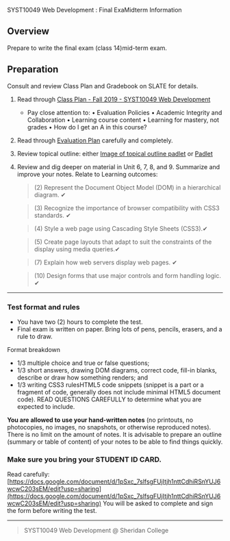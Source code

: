 SYST10049 Web Development
: Final ExaMidterm Information

## Overview
Prepare to write the final exam (class 14)mid-term exam. 

## Preparation
Consult and review Class Plan and Gradebook on SLATE for details.

1. Read through [Class Plan - Fall 2019 - SYST10049 Web Development](https://paper.dropbox.com/doc/Class-Plan-Fall-2019-SYST10049-Web-Development--Ak0_wZqDFjDgZsUJqadwvq2WAQ-wvydHcgevTkxsyZWtvRaz)
	* Pay close attention to:  &bull; Evaluation Policies &bull; Academic Integrity and Collaboration &bull; Learning course content &bull; Learning for mastery, not grades &bull; How do I get an A in this course?

2. Read through [Evaluation Plan](https://paper.dropbox.com/doc/Evaluation-Plan-SYST10049--Ak3s3x0Ua5BhAVim9edrBa~9AQ-GdXaQKbKtHLr9eb63vGCN) carefully and completely. 

3. Review topical outline: either [Image of topical outline padlet](http://bajcar.dev.fast.sheridanc.on.ca/project_assets/generic/class_plan_fall2019.png) or [Padlet](https://padlet.com/ellen_bajcar/a8idysdwjlim)

4. Review and dig deeper on material in Unit 6, 7, 8,  and 9. Summarize and improve your notes. Relate to Learning outcomes:

	>(2) Represent the Document Object Model (DOM) in a hierarchical diagram. ✔

	>(3) Recognize the importance of browser compatibility with CSS3 standards. ✔

	>(4) Style a web page using Cascading Style Sheets (CSS3).✔

 	 >(5) Create page layouts that adapt to suit the constraints of the display using media queries.✔

	>(7)  Explain how web servers display web pages. ✔

	>(10)  Design forms that use major controls and form handling logic. ✔

---
### Test format and rules

-   You have two (2) hours to complete the test.
-   Final exam is written on paper. Bring lots of pens, pencils, erasers, and a rule to draw.

Format breakdown

-   1/3 multiple choice and true or false questions;
-   1/3 short answers, drawing DOM diagrams, correct code, fill-in blanks, describe or draw how something renders; and
-   1/3 writing CSS3 rulesHTML5 code snippets (snippet is a part or a fragment of code, generally does not include minimal HTML5 document code). READ QUESTIONS CAREFULLY to determine what you are expected to include.

**You are allowed to use your hand-written notes**  (no printouts, no photocopies, no images, no snapshots, or otherwise reproduced notes). There is no limit on the amount of notes. It is advisable to prepare an outline (summary or table of content) of your notes to be able to find things quickly.

### Make sure you bring your STUDENT ID CARD.  
Read carefully:  [https://docs.google.com/document/d/1pSxc_7slfsgFUjItjh1nttCdhiRSnYUJ6wcwC203sEM/edit?usp=sharing](https://docs.google.com/document/d/1pSxc_7slfsgFUjItjh1nttCdhiRSnYUJ6wcwC203sEM/edit?usp=sharing)  You will be asked to complete and sign the form before writing the test.

---
> SYST10049 Web Development @ Sheridan College

<!--stackedit_data:
eyJoaXN0b3J5IjpbLTMzNTE3OTA2MCwtMTE1MzQ1MDgyNywxND
U5Nzc0NTc0XX0=
-->
